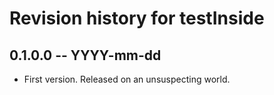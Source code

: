 # Revision history for testInside

## 0.1.0.0 -- YYYY-mm-dd

* First version. Released on an unsuspecting world.
